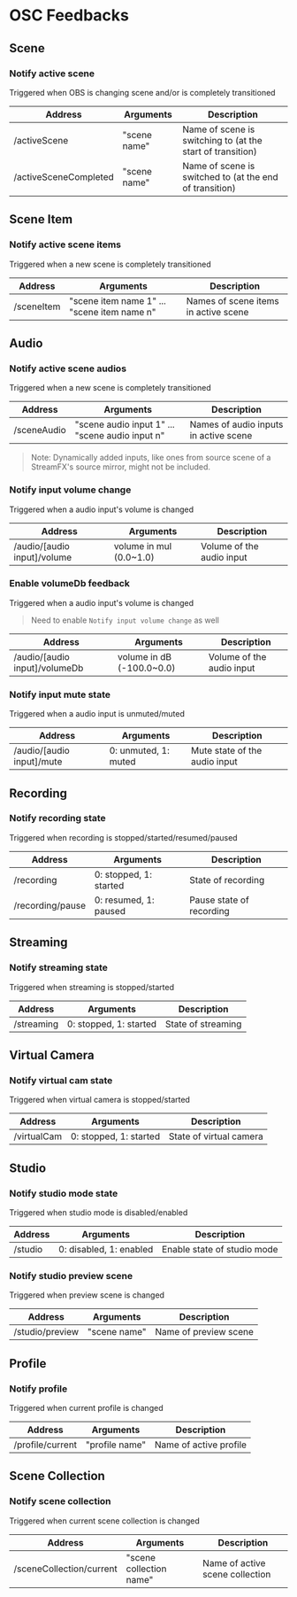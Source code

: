 # OSC Feedbacks

## Scene

### Notify active scene

Triggered when OBS is changing scene and/or is completely transitioned

| Address | Arguments | Description
|---|---|---|
| /activeScene | "scene name" | Name of scene is switching to (at the start of transition)
| /activeSceneCompleted | "scene name" | Name of scene is switched to (at the end of transition)

## Scene Item

### Notify active scene items

Triggered when a new scene is completely transitioned

| Address | Arguments | Description
|---|---|---|
| /sceneItem | "scene item name 1" ... "scene item name n" | Names of scene items in active scene

## Audio

### Notify active scene audios

Triggered when a new scene is completely transitioned

| Address | Arguments | Description
|---|---|---|
| /sceneAudio | "scene audio input 1" ... "scene audio input n" | Names of audio inputs in active scene

> Note: Dynamically added inputs, like ones from source scene of a StreamFX's source mirror, might not be included.

### Notify input volume change

Triggered when a audio input's volume is changed

| Address | Arguments | Description
|---|---|---|
| /audio/[audio input]/volume | volume in mul (0.0~1.0) | Volume of the audio input

### Enable volumeDb feedback

Triggered when a audio input's volume is changed

> Need to enable `Notify input volume change` as well

| Address | Arguments | Description
|---|---|---|
| /audio/[audio input]/volumeDb | volume in dB (-100.0~0.0) | Volume of the audio input

### Notify input mute state

Triggered when a audio input is unmuted/muted

| Address | Arguments | Description
|---|---|---|
| /audio/[audio input]/mute | 0: unmuted, 1: muted | Mute state of the audio input

## Recording

### Notify recording state

Triggered when recording is stopped/started/resumed/paused

| Address | Arguments | Description
|---|---|---|
| /recording | 0: stopped, 1: started | State of recording
| /recording/pause | 0: resumed, 1: paused | Pause state of recording

## Streaming

### Notify streaming state

Triggered when streaming is stopped/started

| Address | Arguments | Description
|---|---|---|
| /streaming | 0: stopped, 1: started | State of streaming

## Virtual Camera

### Notify virtual cam state

Triggered when virtual camera is stopped/started

| Address | Arguments | Description
|---|---|---|
| /virtualCam | 0: stopped, 1: started | State of virtual camera

## Studio

### Notify studio mode state

Triggered when studio mode is disabled/enabled

| Address | Arguments | Description
|---|---|---|
| /studio | 0: disabled, 1: enabled | Enable state of studio mode

### Notify studio preview scene

Triggered when preview scene is changed

| Address | Arguments | Description
|---|---|---|
| /studio/preview | "scene name" | Name of preview scene

## Profile

### Notify profile

Triggered when current profile is changed

| Address | Arguments | Description
|---|---|---|
| /profile/current | "profile name" | Name of active profile

## Scene Collection

### Notify scene collection

Triggered when current scene collection is changed

| Address | Arguments | Description
|---|---|---|
| /sceneCollection/current | "scene collection name" | Name of active scene collection
